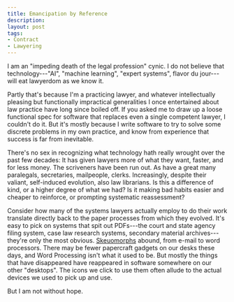 ```yaml
---
title: Emancipation by Reference
description:
layout: post
tags:
- Contract
- Lawyering
---
```


I am an "impeding death of the legal profession" cynic.  I do not believe that technology---"AI", "machine learning", "expert systems", flavor du jour---will eat lawyerdom as we know it.

Partly that's because I'm a practicing lawyer, and whatever intellectually pleasing but functionally impractical generalities I once entertained about law practice have long since boiled off.  If you asked me to draw up a loose functional spec for software that replaces even a single competent lawyer, I couldn't do it.  But it's mostly because I write software to try to solve some discrete problems in my own practice, and know from experience that success is far from inevitable.

[unit tests]: https://en.wikipedia.org/wiki/Unit_testing

There's no sex in recognizing what technology hath really wrought over the past few decades:  It has given lawyers more of what they want, faster, and for less money.  The scriveners have been run out.  As have a great many paralegals, secretaries, mailpeople, clerks.  Increasingly, despite their valiant, self-induced evolution, also law librarians.  Is this a difference of kind, or a higher degree of what we had?  Is it making bad habits easier and cheaper to reinforce, or prompting systematic reassessment?

Consider how many of the systems lawyers actually employ to do their work translate directly back to the paper processes from which they evolved.  It's easy to pick on systems that spit out PDFs---the court and state agency filing system, case law research systems, secondary material archives---they're only the most obvious.  [Skeuomorphs] abound, from e-mail to word processors. There may be fewer papercraft gadgets on our desks these days, and Word Processing isn't what it used to be.  But mostly the things that have disappeared have reappeared in software somewhere on our other "desktops".  The icons we click to use them often allude to the actual devices we used to pick up and use.

[Skeuomorphs]: https://en.wikipedia.org/wiki/Skeuomorph

But I am not without hope.
